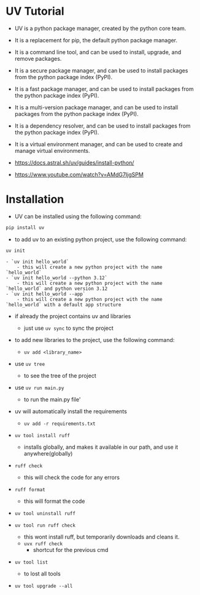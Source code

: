 # UV Tutorial

- UV is a python package manager, created by the python core team.
- It is a replacement for pip, the default python package manager.
- It is a command line tool, and can be used to install, upgrade, and remove packages.
- It is a secure package manager, and can be used to install packages from the python package index (PyPI).
- It is a fast package manager, and can be used to install packages from the python package index (PyPI).
- It is a multi-version package manager, and can be used to install packages from the python package index (PyPI).
- It is a dependency resolver, and can be used to install packages from the python package index (PyPI).
- It is a virtual environment manager, and can be used to create and manage virtual environments.

- https://docs.astral.sh/uv/guides/install-python/
- https://www.youtube.com/watch?v=AMdG7IjgSPM


# Installation

- UV can be installed using the following command:

```bash
pip install uv
```

- to add uv to an existing python project, use the following command:

```bash
uv init
```
    - `uv init hello_world`
        - this will create a new python project with the name `hello_world`
    - `uv init hello_world --python 3.12`
        - this will create a new python project with the name `hello_world` and python version 3.12
    - `uv init hello_world --app`
        - this will create a new python project with the name `hello_world` with a default app structure
- if already the project contains uv and libraries
    - just use  `uv sync` to sync the project
- to add new libraries to the project, use the following command:
    - `uv add <library_name>`

- use `uv tree`
    - to see the tree of the project

- use `uv run main.py`
    - to run the main.py file'

- uv will automatically install the requirements
    - `uv add -r requirements.txt`

- `uv tool install ruff`
    - installs globally, and makes it available in our path, and use it anywhere(globally)

- `ruff check`
    - this will check the code for any errors

- `ruff format`
    - this will format the code

- `uv tool uninstall ruff`

- `uv tool run ruff check`
    - this wont install ruff, but temporarily downloads and cleans it.
    - `uvx ruff check`
        - shortcut for the previous cmd
    
- `uv tool list`
    - to lost all tools

- `uv tool upgrade --all`